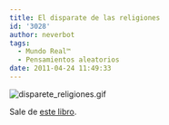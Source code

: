```yaml
---
title: El disparate de las religiones
id: '3028'
author: neverbot
tags:
  - Mundo Real™
  - Pensamientos aleatorios
date: 2011-04-24 11:49:33
---
```


![disparete_religiones.gif](./disparete_religiones.gif)

Sale de [este libro](http://www.astiberri.com/ficha_prod.php?cod=hijoputa).
